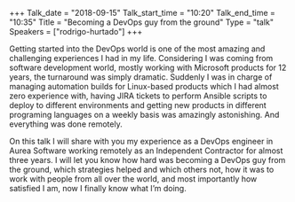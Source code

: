 +++
Talk_date = "2018-09-15"
Talk_start_time = "10:20"
Talk_end_time = "10:35"
Title = "Becoming a DevOps guy from the ground"
Type = "talk"
Speakers = ["rodrigo-hurtado"]
+++

Getting started into the DevOps world is one of the most amazing and challenging experiences I had in my life. Considering I was coming from software development world, mostly working with Microsoft products for 12 years, the turnaround was simply dramatic. Suddenly I was in charge of managing automation builds for Linux-based products which I had almost zero experience with, having JIRA tickets to perform Ansible scripts to deploy to different environments and getting new products in different programing languages on a weekly basis was amazingly astonishing. And everything was done remotely.

On this talk I will share with you my experience as a DevOps engineer in Aurea Software working remotely as an Independent Contractor for almost three years. I will let you know how hard was becoming a DevOps guy from the ground, which strategies helped and which others not, how it was to work with people from all over the world, and most importantly how satisfied I am, now I finally know what I’m doing.
